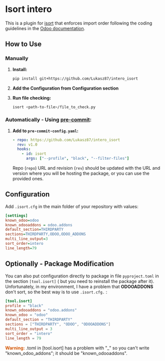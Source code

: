 # Isort intero

This is a plugin for [isort](https://github.com/PyCQA/isort) that enforces import order following the coding guidelines in the [Odoo documentation](https://www.odoo.com/documentation/15.0/contributing/development/coding_guidelines.html#imports).

## How to Use

### Manually

1. **Install:**
    ```bash
    pip install git+https://github.com/Lukasz87/intero_isort
    ```
   
2. **Add the Configuration from Configuration section**

3. **Run file checking:**
    ```bash
    isort <path-to-file>/file_to_check.py
    ```

### Automatically - Using [pre-commit](https://pre-commit.com/):

1. **Add to `pre-commit-config.yaml`:**
    ```yaml
    - repo: https://github.com/Lukasz87/intero_isort
      rev: v1.0
      hooks:
        - id: isort
          args: ["--profile", "black", "--filter-files"]
    ```
   Repo (`repo`) URL and revision (`rev`) should be updated with the URL and version where you will be hosting the package, or you can use the provided ones.

## Configuration
Add `.isort.cfg` in the main folder of your repository with values:


```cfg
[settings]
known_odoo=odoo
known_odooaddons = odoo.addons
default_section=THIRDPARTY
sections=THIRDPARTY,ODOO,ODOO_ADDONS
multi_line_output=3
sort_order=intero
line_length=79
```

## Optionally - Package Modification

You can also put configuration directly to package in file `pyproject.toml` in the section
`[tool.isort]` ( but you need to reinstall the package after it).
Unfortunately, in my environment, I have a problem that **ODOOADDONS** don't sort, so the best way is to use `.isort.cfg.`
:
```toml
[tool.isort]
profile = "black"
known_odooaddons = "odoo.addons"
known_odoo = "odoo"
default_section = "THIRDPARTY"
sections = ["THIRDPARTY", "ODOO", "ODOOADDONS"]
multi_line_output = 3
sort_order = "intero"
line_length = 79
```

<span style="color: #D35400; font-weight: bold;">Warning:</span> .toml in [tool.isort] has a problem with "_" so you can't write "known_odoo_addons"; it should be "known_odooaddons".